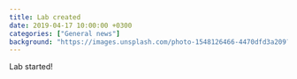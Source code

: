 ```yaml
---
title: Lab created
date: 2019-04-17 10:00:00 +0300
categories: ["General news"]
background: "https://images.unsplash.com/photo-1548126466-4470dfd3a209?ixlib=rb-1.2.1&ixid=eyJhcHBfaWQiOjEyMDd9&auto=format&fit=crop&w=1200&q=80"
---
```


Lab started!
